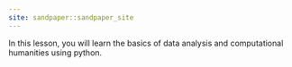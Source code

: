```yaml
---
site: sandpaper::sandpaper_site
---
```


In this lesson, you will learn the basics of data analysis and computational humanities using python. 